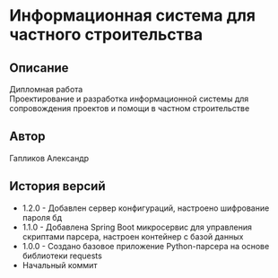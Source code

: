 # Информационная система для частного строительства

## Описание

Дипломная работа \
Проектирование и разработка информационной системы для сопровождения проектов и помощи 
в частном строительстве

## Автор

Гапликов Александр

## История версий

*  1.2.0 - Добавлен сервер конфигураций, настроено шифрование пароля бд
*  1.1.0 - Добавлена Spring Boot микросервис для управления скриптами парсера, настроен контейнер с базой данных 
*  1.0.0 - Создано базовое приложение Python-парсера на основе библиотеки requests
*  Начальный коммит
